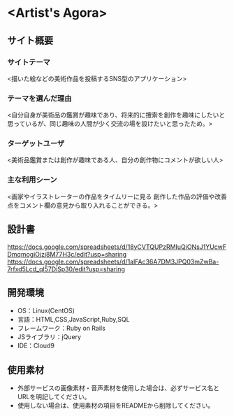 # <Artist's Agora>

## サイト概要
### サイトテーマ
<描いた絵などの美術作品を投稿するSNS型のアプリケーション>

### テーマを選んだ理由
<自分自身が美術品の鑑賞が趣味であり、将来的に捜索を創作を趣味にしたいと思っているが、同じ趣味の人間が少く交流の場を設けたいと思ったため。>

### ターゲットユーザ
<美術品鑑賞または創作が趣味である人、自分の創作物にコメントが欲しい人>

### 主な利用シーン
<画家やイラストレーターの作品をタイムリーに見る
創作した作品の評価や改善点をコメント欄の意見から取り入れることができる。>

## 設計書
<https://docs.google.com/spreadsheets/d/18yCVTQUPzRMIuQiONsJ1YUcwFDmqmogiOjzj8M77H3c/edit?usp=sharing>
<https://docs.google.com/spreadsheets/d/1alFAc36A7DM3JPQ03mZwBa-7rfxd5Lcd_ql57DiSp30/edit?usp=sharing>

## 開発環境
- OS：Linux(CentOS)
- 言語：HTML,CSS,JavaScript,Ruby,SQL
- フレームワーク：Ruby on Rails
- JSライブラリ：jQuery
- IDE：Cloud9

## 使用素材
- 外部サービスの画像素材・音声素材を使用した場合は、必ずサービス名とURLを明記してください。
- 使用しない場合は、使用素材の項目をREADMEから削除してください。
